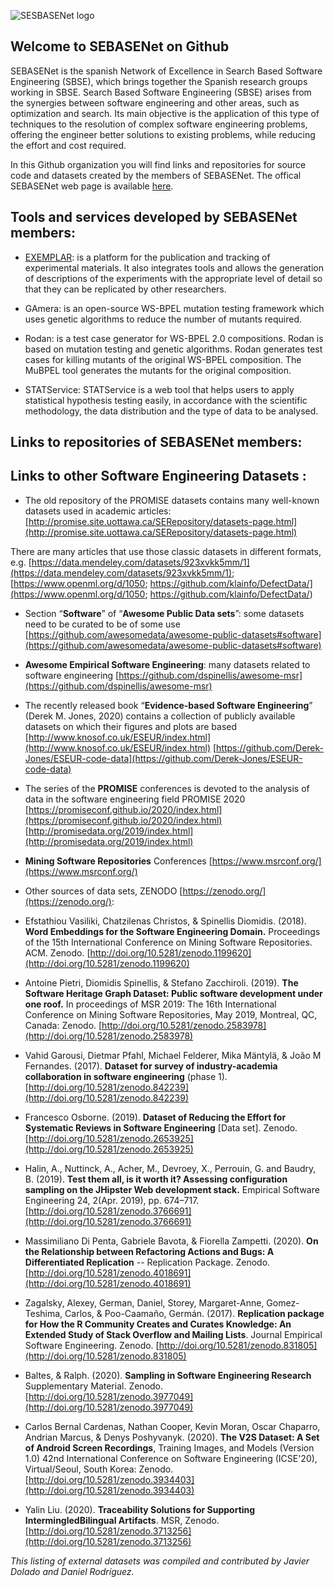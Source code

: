 ![SESBASENet logo](https://www.uco.es/investigacion/proyectos/SEBASENet/images/LogoSEBASENet.png)

## Welcome to SEBASENet on Github

SEBASENet is the spanish Network of Excellence in Search Based Software Engineering (SBSE), which brings together the Spanish research groups working in SBSE.
Search Based Software Engineering (SBSE) arises from the synergies between software engineering and other areas, such as optimization and search. Its main objective is the application of this type of techniques to the resolution of complex software engineering problems, offering the engineer better solutions to existing problems, while reducing the effort and cost required.

In this Github organization you will find links and  repositories for source code and datasets created by the members of SEBASENet.
The offical SEBASENet web page is available [here](https://www.uco.es/investigacion/proyectos/SEBASENet/index.php?title=P%C3%A1gina_principal).

## Tools and services developed by SEBASENet members:

* [EXEMPLAR](https://exemplar.us.es): is a platform for the publication and tracking of experimental materials. It also integrates tools and allows the generation of descriptions of the experiments with the appropriate level of detail so that they can be replicated by other researchers.

* GAmera: is an open-source WS-BPEL mutation testing framework which uses genetic algorithms to reduce the number of mutants required.

* Rodan: is a test case generator for WS-BPEL 2.0 compositions. Rodan is based on mutation testing and genetic algorithms. Rodan generates test cases for killing mutants of the original WS-BPEL composition. The MuBPEL tool generates the mutants for the original composition.

* STATService: STATService is a web tool that helps users to apply statistical hypothesis testing easily, in accordance with the scientific methodology, the data distribution and the type of data to be analysed.

## Links to repositories of SEBASENet members:


## Links to other Software Engineering Datasets :

*  The old repository of the PROMISE datasets contains many well-known
datasets used in academic articles: 
[http://promise.site.uottawa.ca/SERepository/datasets-page.html](http://promise.site.uottawa.ca/SERepository/datasets-page.html)

There are many articles that use those classic datasets in different formats,
e.g. [https://data.mendeley.com/datasets/923xvkk5mm/1](https://data.mendeley.com/datasets/923xvkk5mm/1);
[https://www.openml.org/d/1050; https://github.com/klainfo/DefectData/](https://www.openml.org/d/1050; https://github.com/klainfo/DefectData/)

*  Section “**Software**” of “**Awesome Public Data sets**”: some datasets need to be curated to be of some use
[https://github.com/awesomedata/awesome-public-datasets#software](https://github.com/awesomedata/awesome-public-datasets#software)

*  **Awesome Empirical Software Engineering**: many datasets related to software engineering
[https://github.com/dspinellis/awesome-msr](https://github.com/dspinellis/awesome-msr)

*  The recently released book “**Evidence-based Software Engineering**” (Derek M. Jones, 2020) contains a collection of publicly available datasets on which
their figures and plots are based 
[http://www.knosof.co.uk/ESEUR/index.html](http://www.knosof.co.uk/ESEUR/index.html)
[https://github.com/Derek-Jones/ESEUR-code-data](https://github.com/Derek-Jones/ESEUR-code-data)

*  The series of the **PROMISE** conferences is devoted to the analysis of data in the software engineering field
PROMISE 2020 [https://promiseconf.github.io/2020/index.html](https://promiseconf.github.io/2020/index.html)
[http://promisedata.org/2019/index.html](http://promisedata.org/2019/index.html)

*  **Mining Software Repositories** Conferences [https://www.msrconf.org/](https://www.msrconf.org/)

*  Other sources of data sets, ZENODO [https://zenodo.org/](https://zenodo.org/):
*    Efstathiou Vasiliki, Chatzilenas Christos, & Spinellis Diomidis. (2018). **Word Embeddings for the Software Engineering Domain.** Proceedings of the 15th International Conference on Mining Software Repositories. ACM. Zenodo. [http://doi.org/10.5281/zenodo.1199620](http://doi.org/10.5281/zenodo.1199620)
*    Antoine Pietri, Diomidis Spinellis, & Stefano Zacchiroli. (2019). **The Software Heritage Graph Dataset: Public software development under one roof.** In proceedings of MSR 2019: The 16th International Conference on Mining Software Repositories, May 2019, Montreal, QC, Canada: Zenodo.  [http://doi.org/10.5281/zenodo.2583978](http://doi.org/10.5281/zenodo.2583978)
*    Vahid Garousi, Dietmar Pfahl, Michael Felderer, Mika Mäntylä, & João M Fernandes. (2017). **Dataset for survey of industry-academia collaboration in software engineering** (phase 1). [http://doi.org/10.5281/zenodo.842239](http://doi.org/10.5281/zenodo.842239)
*    Francesco Osborne. (2019). **Dataset of Reducing the Effort for Systematic Reviews in Software Engineering** [Data set]. Zenodo. [http://doi.org/10.5281/zenodo.2653925](http://doi.org/10.5281/zenodo.2653925)
*    Halin, A., Nuttinck, A., Acher, M., Devroey, X., Perrouin, G. and Baudry, B. (2019). **Test them all, is it worth it? Assessing configuration sampling on the JHipster Web development stack.** Empirical Software Engineering 24, 2(Apr. 2019), pp. 674–717. [http://doi.org/10.5281/zenodo.3766691](http://doi.org/10.5281/zenodo.3766691)
*    Massimiliano Di Penta, Gabriele Bavota, & Fiorella Zampetti. (2020). **On the Relationship between Refactoring Actions and Bugs: A Differentiated Replication** -- Replication Package. Zenodo. [http://doi.org/10.5281/zenodo.4018691](http://doi.org/10.5281/zenodo.4018691)
*    Zagalsky, Alexey, German, Daniel, Storey, Margaret-Anne, Gomez-Teshima, Carlos, & Poo-Caamaño, Germán. (2017). **Replication package for How the R Community Creates and Curates Knowledge: An Extended Study of Stack Overflow and Mailing Lists**. Journal Empirical Software Engineering. Zenodo. [http://doi.org/10.5281/zenodo.831805](http://doi.org/10.5281/zenodo.831805)
*    Baltes, & Ralph. (2020). **Sampling in Software Engineering Research** Supplementary Material. Zenodo. [http://doi.org/10.5281/zenodo.3977049](http://doi.org/10.5281/zenodo.3977049)
*    Carlos Bernal Cardenas, Nathan Cooper, Kevin Moran, Oscar Chaparro, Andrian Marcus, & Denys Poshyvanyk. (2020). **The V2S Dataset: A Set of Android Screen Recordings**, Training Images, and Models (Version 1.0) 42nd International Conference on Software Engineering (ICSE'20), Virtual/Seoul, South Korea: Zenodo. [http://doi.org/10.5281/zenodo.3934403](http://doi.org/10.5281/zenodo.3934403)
*    Yalin Liu. (2020). **Traceability Solutions for Supporting IntermingledBilingual Artifacts**. MSR, Zenodo. [http://doi.org/10.5281/zenodo.3713256](http://doi.org/10.5281/zenodo.3713256)





_This listing of external datasets was compiled and contributed by Javier Dolado and Daniel Rodríguez._


